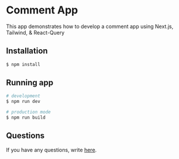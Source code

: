 # Comment App

This app demonstrates how to develop a comment app using Next.js, Tailwind, & React-Query

## Installation

```bash
$ npm install
```

## Running app
```bash
# development
$ npm run dev

# production mode
$ npm run build
```

## Questions

If you have any questions, write [here](https://github.com/ardiwinardi/comment-system-app/issues).
